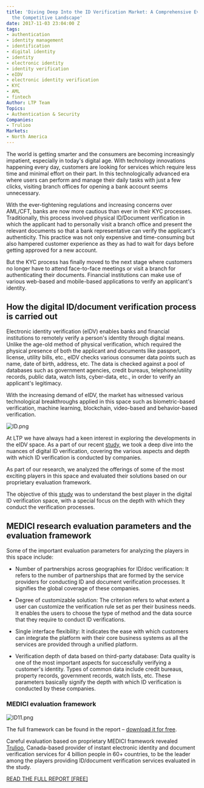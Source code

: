 ```yaml
---
title: 'Diving Deep Into the ID Verification Market: A Comprehensive Evaluation of
  the Competitive Landscape'
date: 2017-11-03 23:04:00 Z
tags:
- authentication
- identity management
- identification
- digital identity
- identity
- electronic identity
- identity verification
- eIDV
- electronic identity verification
- KYC
- AML
- fintech
Author: LTP Team
Topics:
- Authentication & Security
Companies:
- Trulioo
Markets:
- North America
---
```


The world is getting smarter and the consumers are becoming increasingly impatient, especially in today's digital age. With technology innovations happening every day, customers are looking for services which require less time and minimal effort on their part. In this technologically advanced era where users can perform and manage their daily tasks with just a few clicks, visiting branch offices for opening a bank account seems unnecessary.

With the ever-tightening regulations and increasing concerns over AML/CFT, banks are now more cautious than ever in their KYC processes. Traditionally, this process involved physical ID/Document verification in which the applicant had to personally visit a branch office and present the relevant documents so that a bank representative can verify the applicant's authenticity. This practice was not only expensive and time-consuming but also hampered customer experience as they as had to wait for days before getting approved for a new account.

But the KYC process has finally moved to the next stage where customers no longer have to attend face-to-face meetings or visit a branch for authenticating their documents. Financial institutions can make use of various web-based and mobile-based applications to verify an applicant's identity.

## How the digital ID/document verification process is carried out

Electronic identity verification (eIDV) enables banks and financial institutions to remotely verify a person's identity through digital means. Unlike the age-old method of physical verification, which required the physical presence of both the applicant and documents like passport, license, utility bills, etc., eIDV checks various consumer data points such as name, date of birth, address, etc. The data is checked against a pool of databases such as government agencies, credit bureaus, telephone/utility records, public data, watch lists, cyber-data, etc., in order to verify an applicant's legitimacy.

With the increasing demand of eIDV, the market has witnessed various technological breakthroughs applied in this space such as biometric-based verification, machine learning, blockchain, video-based and behavior-based verification.

![ID.png](/uploads/ID.png)

At LTP we have always had a keen interest in exploring the developments in the eIDV space. As a part of our recent [study](https://medici.letstalkpayments.com/research-categories/digital-id-verification-competitive-analysis-of-key-players), we took a deep dive into the nuances of digital ID verification, covering the various aspects and depth with which ID verification is conducted by companies.

As part of our research, we analyzed the offerings of some of the most exciting players in this space and evaluated their solutions based on our proprietary evaluation framework.

The objective of this [study](https://medici.letstalkpayments.com/research-categories/digital-id-verification-competitive-analysis-of-key-players) was to understand the best player in the digital ID verification space, with a special focus on the depth with which they conduct the verification processes.

## MEDICI research evaluation parameters and the evaluation framework

Some of the important evaluation parameters for analyzing the players in this space include:

* Number of partnerships across geographies for ID/doc verification: It refers to the number of partnerships that are formed by the service providers for conducting ID and document verification processes. It signifies the global coverage of these companies.

* Degree of customizable solution: The criterion refers to what extent a user can customize the verification rule set as per their business needs. It enables the users to choose the type of method and the data source that they require to conduct ID verifications.

* Single interface flexibility: It indicates the ease with which customers can integrate the platform with their core business systems as all the services are provided through a unified platform.

* Verification depth of data based on third-party database: Data quality is one of the most important aspects for successfully verifying a customer's identity. Types of common data include credit bureaus, property records, government records, watch lists, etc. These parameters basically signify the depth with which ID verification is conducted by these companies.

### MEDICI evaluation framework

![ID11.png](/uploads/ID11.png)

The full framework can be found in the report – [download it for free](https://medici.letstalkpayments.com/research-categories/digital-id-verification-competitive-analysis-of-key-players).

Careful evaluation based on proprietary MEDICI framework revealed [Trulioo](https://www.trulioo.com/), Canada-based provider of instant electronic identity and document verification services for 4 billion people in 60\+ countries, to be the leader among the players providing ID/document verification services evaluated in the study.

[READ THE FULL REPORT \[FREE\]](https://medici.letstalkpayments.com/research-categories/digital-id-verification-competitive-analysis-of-key-players)